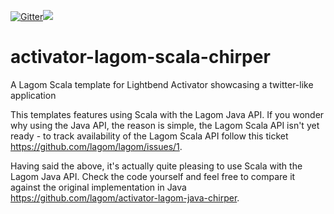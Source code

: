 [![Gitter](https://img.shields.io/gitter/room/gitterHQ/gitter.svg)](https://gitter.im/lagom/lagom?utm_source=badge&utm_medium=badge&utm_campaign=pr-badge&utm_content=badge)[<img src="https://img.shields.io/travis/lagom/activator-lagom-scala-chirper.svg"/>](https://travis-ci.org/lagom/activator-lagom-scala-chirper)
# activator-lagom-scala-chirper

A Lagom Scala template for Lightbend Activator showcasing a twitter-like application

This templates features using Scala with the Lagom Java API. If you wonder why using the Java API, the reason is simple, the Lagom Scala API isn't yet ready - to track availability of the Lagom Scala API follow this ticket https://github.com/lagom/lagom/issues/1.

Having said the above, it's actually quite pleasing to use Scala with the Lagom Java API. Check the code yourself and feel free to compare it against the original implementation in Java https://github.com/lagom/activator-lagom-java-chirper.
